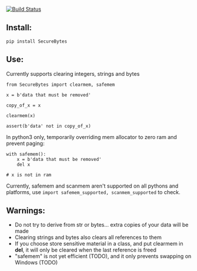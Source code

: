 [![Build Status](https://travis-ci.com/AtakamaLLC/pysecbytes.svg?branch=master)](https://travis-ci.com/AtakamaLLC/pysecbytes)

## Install:

    pip install SecureBytes

## Use:

Currently supports clearing integers, strings and bytes

    from SecureBytes import clearmem, safemem
    
    x = b'data that must be removed'

    copy_of_x = x

    clearmem(x)

    assert(b'data' not in copy_of_x)

In python3 only, temporarily overriding mem allocator to zero ram and prevent paging:

    with safemem():
        x = b'data that must be removed'
        del x

    # x is not in ram

Currently, safemem and scanmem aren't supported on all pythons and platforms, 
use `import safemem_supported, scanmem_supported` to check.
    
## Warnings:

  - Do not try to derive from str or bytes... extra copies of your data will be made
  - Clearing strings and bytes also clears all references to them
  - If you choose store sensitive material in a class, and put clearmem in __del__, it will only be cleared when the last reference is freed
  - "safemem" is not yet efficient (TODO),  and it only prevents swapping on Windows (TODO)

